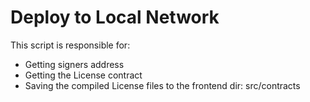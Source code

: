 # Deploy to Local Network

This script is responsible for:
- Getting signers address
- Getting the License contract
- Saving the compiled License files to the frontend dir: src/contracts


